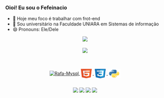 ### Oioi! Eu sou o Fefeinacio

- 🔭 Hoje meu foco é trabalhar com frot-end 
- 🌱 Sou universitário na Faculdade UNIARA em Sistemas de informação
- 😄 Pronouns: Ele/Dele

<div align="center">
  <div align="center">
  <a href="https://github.com/formandodev">
    <img height="180em" src="https://github-readme-stats.vercel.app/api?username=formandodev&show_icons=true&theme=synthwave&include_all_commits=true&count_private=true"/>
    </div>
</br>
  <div align="center">
    <img height="180em" src="https://github-readme-stats.vercel.app/api/top-langs/?username=formandodev&layout=compact&langs_count=7&theme=radical"/>
</div>

  ##
  

<div style="display: inline_block"><br>
  <img align="center" alt="Rafa-Mysql"height="30" width="40" <img src="https://cdn.jsdelivr.net/gh/devicons/devicon/icons/mysql/mysql-original.svg" />

  <img align="center" alt="Rafa-HTML" height="30" width="40" src="https://raw.githubusercontent.com/devicons/devicon/master/icons/html5/html5-original.svg">
  <img align="center" alt="Rafa-CSS" height="30" width="40" src="https://raw.githubusercontent.com/devicons/devicon/master/icons/css3/css3-original.svg">
  <img align="center" alt="Rafa-Python" height="30" width="40" src="https://raw.githubusercontent.com/devicons/devicon/master/icons/python/python-original.svg">

  ##
  
<div> 
  <a href="https://www.instagram.com/fehh.inacio/" target="_blank"><img src="https://img.shields.io/badge/-Instagram-%23E4405F?style=for-the-badge&logo=instagram&logoColor=white" target="_blank"></a>
  <a href = "mailto:fefe_sousa-inacio@outlook.com"><img src="https://img.shields.io/badge/Microsoft_Outlook-0078D4?style=for-the-badge&logo=microsoft-outlook&logoColor=white" target="_blank"></a>
  <a href="https://www.linkedin.com/in/felipe-in%C3%A1cio-de-barros-sousa-479692268/" target="_blank"><img src="https://img.shields.io/badge/-LinkedIn-%230077B5?style=for-the-badge&logo=linkedin&logoColor=white" target="_blank"></a> 
  <a href="https://discord.gg/hNRdtshU" target="_blank"><img src="https://img.shields.io/badge/Discord-7289DA?style=for-the-badge&logo=discord&logoColor=white" target="_blank"></a> 
</div>

 




